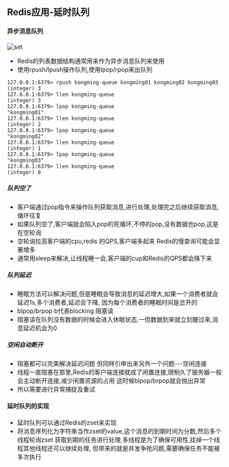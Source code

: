 ## Redis应用-延时队列

#### 异步消息队列

  ![set](https://github.com/kmjueban/studious-funicular/blob/master/static/redis_list_queue.png)

* Redis的列表数据结构通常用来作为异步消息队列来使用
* 使用rpush/lpush操作队列,使用lpop/rpop来出队列

```
127.0.0.1:6379> rpush kongming-queue kongming01 kongming02 kongming03
(integer) 3
127.0.0.1:6379> llen kongming-queue
(integer) 3
127.0.0.1:6379> lpop kongming-queue
"kongming01"
127.0.0.1:6379> llen kongming-queue
(integer) 2
127.0.0.1:6379> lpop kongming-queue
"kongming02"
127.0.0.1:6379> llen kongming-queue
(integer) 1
127.0.0.1:6379> lpop kongming-queue
"kongming03"
127.0.0.1:6379> llen kongming-queue
(integer) 0

```

##### 队列空了

* 客户端通过pop指令来操作队列获取消息,进行处理,处理完之后继续获取消息,循环往复
* 如果队列空了,客户端就会陷入pop的死循环,不停的pop,没有数据也pop,这是在空轮询
* 空轮询拉高客户端的cpu,redis 的QPS,客户端多起来 Redis的慢查询可能会显著增多
* 通常用sleep来解决,让线程睡一会,客户端的cup和Redis的QPS都会降下来

##### 队列延迟

* 睡眠方法可以解决问题,但是睡眠会导致消息的延迟增大,如果一个消费者就会延迟1s,多个消费者,延迟会下降,
  因为每个消费者的睡眠时间是岔开的
* blpop/brpop b代表blocking 阻塞读
* 阻塞读在队列没有数据的时候会进入休眠状态,一但数据到来就立刻醒过来,消息延迟机会为0

##### 空闲自动断开

* 阻塞都可以完美解决延迟问题 但同样引申出来另外一个问题---空闲连接
* 线程一直阻塞在那里,Redis的客户端连接就成了闲置连接,限制久了服务器一般会主动断开连接,减少闲置资源的占用
  这时候blpop/brpop就会抛出异常
* 所以需要进行异常捕捉及重试


#### 延时队列的实现

* 延时队列可以通过Redis的zset来实现
* 将消息序列化为字符串当作zset的value,这个消息的到期时间为分数,然后多个线程轮询zset
  获取到期的任务进行处理,多线程是为了确保可用性,挂掉一个线程其他线程还可以继续处理,
  但带来的就是并发争抢问题,需要确保任务不能被多次执行



